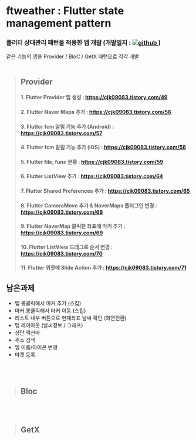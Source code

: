 # ftweather : Flutter state management pattern

<p>
  <h3> 플러터 상태관리 패턴을 적용한 앱 개발 (개발일지 : 
    <a href="https://cjk09083.tistory.com/category/%ED%94%84%EB%A1%9C%EC%A0%9D%ED%8A%B8%EB%93%A4/%EB%82%A0%EC%94%A8%EC%95%B1" target="_blank">
      <img  src=https://img.shields.io/badge/Tistory-000000.svg?&style=flat-square&logo=tistory&logoColor=white alt=github />
    </a> )
  </h3>
</p>

같은 기능의 앱을 Provider / BloC / GetX 패턴으로 각각 개발   
<br>  

>## Provider 
>####   1. Flutter Provider 앱 생성 : https://cjk09083.tistory.com/49
>####   2. Flutter Naver Maps 추가 : https://cjk09083.tistory.com/56
>####   3. Flutter fcm 알림 기능 추가 (Android) : https://cjk09083.tistory.com/57
>####   4. Flutter fcm 알림 기능 추가 (iOS) : https://cjk09083.tistory.com/58
>####   5. Flutter file, func 분류 : https://cjk09083.tistory.com/59
>####   6. Flutter ListView 추가 : https://cjk09083.tistory.com/64
>####   7. Flutter Shared Preferences 추가 : https://cjk09083.tistory.com/65
>####   8. Flutter CameraMove 추가 & NaverMaps 플러그인 변경 : https://cjk09083.tistory.com/68
>####   9. Flutter NaverMap 클릭한 좌표에 마커 추가 : https://cjk09083.tistory.com/69
>####   10. Flutter ListView 드래그로 순서 변경 : https://cjk09083.tistory.com/70
>####   11. Flutter 위젯에 Slide Action 추가 : https://cjk09083.tistory.com/71


## 남은과제
- 맵 롱클릭해서 마커 추가 (스킵) 
- 마커 롱클릭해서 마커 이동 (스킵)
- 리스트 내부 버튼으로 현재좌표 날씨 확인 (화면전환)
- 탭 레이아웃 (날씨정보 / 그래프)
- 상단 액션바 
- 주소 검색
- 앱 이름/아이콘 변경
- 마켓 등록
<br>
<br>

>## Bloc

<br>
<br>

>## GetX
